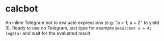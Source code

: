 # calcbot

An inline Telegram bot to evaluate expressions (e.g. "a = 1; a + 2" to yield 3). Ready to use on Telegram, just type for example `@xcalcbot a = 4; log2(a)` and wait for the evaluated result.
